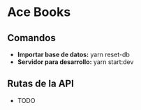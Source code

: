 # Ace Books

## Comandos

- **Importar base de datos:** yarn reset-db
- **Servidor para desarrollo:** yarn start:dev

## Rutas de la API

- TODO
